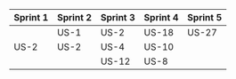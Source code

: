 |Sprint 1|Sprint 2|Sprint 3|Sprint 4|Sprint 5|
|---|---|---|---|---|
||US-1|US-2|US-18|US-27|||
|US-2|US-2|US-4|US-10||
|||US-12|US-8||